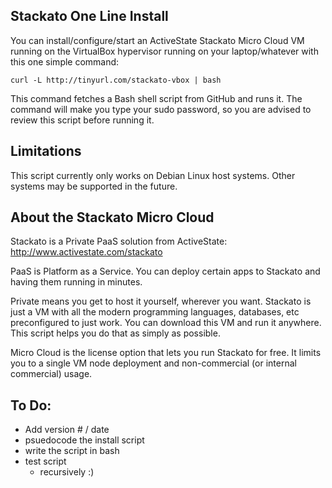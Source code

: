 ## Stackato One Line Install

You can install/configure/start an ActiveState Stackato Micro Cloud VM running
on the VirtualBox hypervisor running on your laptop/whatever with this one
simple command:

    curl -L http://tinyurl.com/stackato-vbox | bash

This command fetches a Bash shell script from GitHub and runs it. The command
will make you type your sudo password, so you are advised to review this
script before running it.

## Limitations

This script currently only works on Debian Linux host systems. Other systems
may be supported in the future.

## About the Stackato Micro Cloud

Stackato is a Private PaaS solution from ActiveState:
http://www.activestate.com/stackato

PaaS is Platform as a Service. You can deploy certain apps to Stackato and
having them running in minutes.

Private means you get to host it yourself, wherever you want. Stackato is just
a VM with all the modern programming languages, databases, etc preconfigured
to just work. You can download this VM and run it anywhere. This script helps
you do that as simply as possible.

Micro Cloud is the license option that lets you run Stackato for free. It
limits you to a single VM node deployment and non-commercial (or internal
commercial) usage.

## To Do:

- Add version # / date
- psuedocode the install script
- write the script in bash
- test script
  - recursively :)
